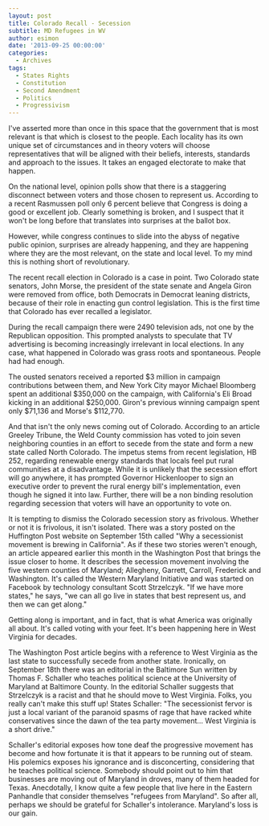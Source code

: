 ```yaml
---
layout: post
title: Colorado Recall - Secession
subtitle: MD Refugees in WV
author: esimon
date: '2013-09-25 00:00:00'
categories:
  - Archives
tags:
  - States Rights
  - Constitution
  - Second Amendment
  - Politics
  - Progressivism
---
```

I've asserted more than once in this space that the government that is most relevant is that which is closest to the people. Each locality has its own unique set of circumstances and in theory voters will choose representatives that will be aligned with their beliefs, interests, standards and approach to the issues. It takes an engaged electorate to make that happen. 

On the national level, opinion polls show that there is a staggering disconnect between voters and those chosen to represent us. According to a recent Rasmussen poll only 6 percent believe that Congress is doing a good or excellent job. Clearly something is broken, and I suspect that it won't be long before that translates into surprises at the ballot box. 

However, while congress continues to slide into the abyss of negative public opinion, surprises are already happening, and they are happening where they are the most relevant, on the state and local level. To my mind this is nothing short of revolutionary. 

The recent recall election in Colorado is a case in point. Two Colorado state senators, John Morse, the president of the state senate and Angela Giron were removed from office, both Democrats in Democrat leaning districts, because of their role in enacting gun control legislation. This is the first time that Colorado has ever recalled a legislator. 

During the recall campaign there were 2490 television ads, not one by the Republican opposition. This prompted analysts to speculate that TV advertising is becoming increasingly irrelevant in local elections. In any case, what happened in Colorado was grass roots and spontaneous. People had had enough. 

The ousted senators received a reported $3 million in campaign contributions between them, and New York City mayor Michael Bloomberg spent an additional $350,000 on the campaign, with California's Eli Broad kicking in an additional $250,000. Giron's previous winning campaign spent only $71,136 and Morse's $112,770. 

And that isn't the only news coming out of Colorado. According to an article Greeley Tribune, the Weld County commission has voted to join seven neighboring counties in an effort to secede from the state and form a new state called North Colorado. The impetus stems from recent legislation, HB 252, regarding renewable energy standards that locals feel put rural communities at a disadvantage. While it is unlikely that the secession effort will go anywhere, it has prompted Governor Hickenlooper to sign an executive order to prevent the rural energy bill's implementation, even though he signed it into law. Further, there will be a non binding resolution regarding secession that voters will have an opportunity to vote on. 

It is tempting to dismiss the Colorado secession story as frivolous. Whether or not it is frivolous, it isn't isolated. There was a story posted on the Huffington Post website on September 15th called "Why a secessionist movement is brewing in California". As if these two stories weren't enough, an article appeared earlier this month in the Washington Post that brings the issue closer to home. It describes the secession movement involving the five western counties of Maryland; Allegheny, Garrett, Carroll, Frederick and Washington. It's called the Western Maryland Initiative and was started on Facebook by technology consultant Scott Strzelczyk. "If we have more states," he says, "we can all go live in states that best represent us, and then we can get along." 

Getting along is important, and in fact, that is what America was originally all about. It's called voting with your feet. It's been happening here in West Virginia for decades. 

The Washington Post article begins with a reference to West Virginia as the last state to successfully secede from another state. Ironically, on September 18th there was an editorial in the Baltimore Sun written by Thomas F. Schaller who teaches political science at the University of Maryland at Baltimore County. In the editorial Schaller suggests that Strzelczyk is a racist and that he should move to West Virginia. Folks, you really can't make this stuff up! States Schaller: "The secessionist fervor is just a local variant of the paranoid spasms of rage that have racked white conservatives since the dawn of the tea party movement... West Virginia is a short drive." 

Schaller's editorial exposes how tone deaf the progressive movement has become and how fortunate it is that it appears to be running out of steam. His polemics exposes his ignorance and is disconcerting, considering that he teaches political science. Somebody should point out to him that businesses are moving out of Maryland in droves, many of them headed for Texas. Anecdotally, I know quite a few people that live here in the Eastern Panhandle that consider themselves "refugees from Maryland". So after all, perhaps we should be grateful for Schaller's intolerance. Maryland's loss is our gain. 

 

